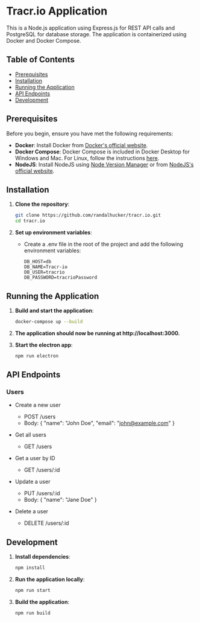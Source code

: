 # Tracr.io Application

This is a Node.js application using Express.js for REST API calls and PostgreSQL for database storage. The application is containerized using Docker and Docker Compose.

## Table of Contents

- [Prerequisites](#prerequisites)
- [Installation](#installation)
- [Running the Application](#running-the-application)
- [API Endpoints](#api-endpoints)
- [Development](#development)

## Prerequisites

Before you begin, ensure you have met the following requirements:

- **Docker**: Install Docker from [Docker's official website](https://www.docker.com/get-started).
- **Docker Compose**: Docker Compose is included in Docker Desktop for Windows and Mac. For Linux, follow the instructions [here](https://docs.docker.com/compose/install/).
- **NodeJS**: Install NodeJS using [Node Version Manager](https://github.com/coreybutler/nvm-windows) or from [NodeJS's official website](https://nodejs.org/dist/v22.2.0/node-v22.2.0-x64.msi).

## Installation

1. **Clone the repository**:

   ```bash
   git clone https://github.com/randalhucker/tracr.io.git
   cd tracr.io
   ```

2. **Set up environment variables**:
   - Create a .env file in the root of the project and add the following environment variables:
     ```dotenv
     DB_HOST=db
     DB_NAME=Tracr-io
     DB_USER=tracrio
     DB_PASSWORD=tracrioPassword
     ```

## Running the Application

1. **Build and start the application**:

   ```bash
   docker-compose up --build
   ```

2. **The application should now be running at http://localhost:3000.**

3. **Start the electron app**:
   ```bash
   npm run electron
   ```

## API Endpoints

### Users

- Create a new user

  - POST /users
  - Body:
    {
    "name": "John Doe",
    "email": "john@example.com"
    }

- Get all users

  - GET /users

- Get a user by ID

  - GET /users/:id

- Update a user

  - PUT /users/:id
  - Body:
    {
    "name": "Jane Doe"
    }

- Delete a user
  - DELETE /users/:id

## Development

1. **Install dependencies**:

   ```bash
   npm install
   ```

2. **Run the application locally**:

   ```bash
   npm run start
   ```

3. **Build the application**:
   ```bash
   npm run build
   ```
